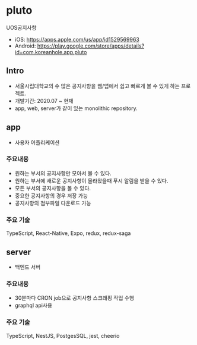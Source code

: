 # pluto

UOS공지사항
* iOS: https://apps.apple.com/us/app/id1529569963
* Android: https://play.google.com/store/apps/details?id=com.koreanhole.app.pluto

## Intro

- 서울시립대학교의 수 많은 공지사항을 웹/앱에서 쉽고 빠르게 볼 수 있게 하는 프로젝트.
- 개발기간: 2020.07 ~ 현재
- app, web, server가 같이 있는 monolithic repository.

## app

* 사용자 어플리케이션

### 주요내용

- 원하는 부서의 공지사항만 모아서 볼 수 있다.
- 원하는 부서에 새로운 공지사항이 올라왔을때 푸시 알림을 받을 수 있다.
- 모든 부서의 공지사항을 볼 수 있다.
- 중요한 공지사항의 경우 저장 가능
- 공지사항의 첨부파일 다운로드 가능

### 주요 기술

TypeScript, React-Native, Expo, redux, redux-saga

## server

* 백엔드 서버

### 주요내용

- 30분마다 CRON job으로 공지사항 스크래핑 작업 수행
- graphql api사용


### 주요 기술

TypeScript, NestJS, PostgesSQL, jest, cheerio
